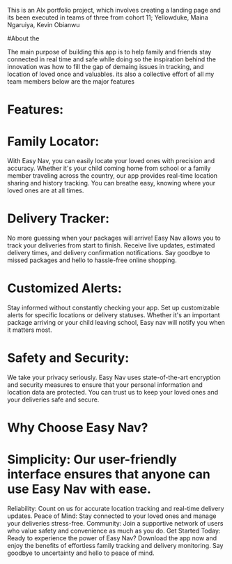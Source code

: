 This is an Alx portfolio project, which involves creating a landing page and its been executed in teams of three from cohort 11; Yellowduke, Maina Ngaruiya, Kevin Obianwu

#About the 

The main purpose of building this app is to help family and friends stay connected in real time and safe while doing so
the inspiration behind the innovation was how to fill the gap of demaing issues in tracking, and location of loved once and valuables. its also a collective effort of all my team members
below are the major features

# Features:

# Family Locator:
With Easy Nav, you can easily locate your loved ones with precision and accuracy. Whether it's your child coming home from school or a family member traveling across the country, our app provides real-time location sharing and history tracking. You can breathe easy, knowing where your loved ones are at all times.

# Delivery Tracker:
No more guessing when your packages will arrive! Easy Nav allows you to track your deliveries from start to finish. Receive live updates, estimated delivery times, and delivery confirmation notifications. Say goodbye to missed packages and hello to hassle-free online shopping.

# Customized Alerts:
Stay informed without constantly checking your app. Set up customizable alerts for specific locations or delivery statuses. Whether it's an important package arriving or your child leaving school, Easy nav will notify you when it matters most.

# Safety and Security:
We take your privacy seriously. Easy Nav uses state-of-the-art encryption and security measures to ensure that your personal information and location data are protected. You can trust us to keep your loved ones and your deliveries safe and secure.

# Why Choose Easy Nav?

# Simplicity: Our user-friendly interface ensures that anyone can use Easy Nav with ease.
Reliability: Count on us for accurate location tracking and real-time delivery updates.
Peace of Mind: Stay connected to your loved ones and manage your deliveries stress-free.
Community: Join a supportive network of users who value safety and convenience as much as you do.
Get Started Today:
Ready to experience the power of Easy Nav? Download the app now and enjoy the benefits of effortless family tracking and delivery monitoring. Say goodbye to uncertainty and hello to peace of mind.
